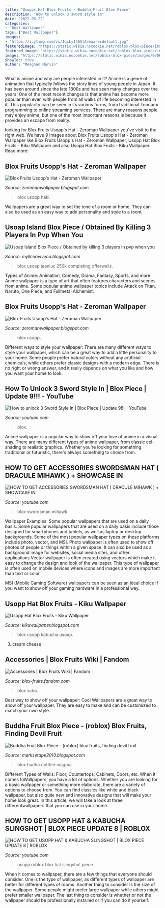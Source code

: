```yaml
---
title: "Usopps Hat Blox Fruits ~ Buddha Fruit Blox Piece"
description: "How to unlock 3 sword style in"
date: "2022-06-22"
categories:
- "Best Wallpaper"
tags: ["Best Wallpaper"]
images:
- "https://i.ytimg.com/vi/IqcLy1465fA/maxresdefault.jpg"
featuredImage: "https://static.wikia.nocookie.net/roblox-blox-piece/images/0/06/JeanLucIsland.png/revision/latest?cb=20201108073447"
featured_image: "https://static.wikia.nocookie.net/roblox-blox-piece/images/8/8d/Top_Hat.png/revision/latest/scale-to-width-down/220?cb=20200726082338"
image: "https://static.wikia.nocookie.net/roblox-blox-piece/images/0/06/JeanLucIsland.png/revision/latest?cb=20201108073447"
ShowToc: true
author: "Meaghan Marvin"
---
```



What is anime and why are people interested in it?
Anime is a genre of animation that typically follows the story lines of young people in Japan. It has been around since the late 1800s and has seen many changes over the years. One of the most recent changes is that anime has become more popular than ever, with people from all walks of life becoming interested in it. This popularity can be seen in its various forms, from traditional Toonami programming to online streaming services. There are many reasons people may enjoy anime, but one of the most important reasons is because it provides an escape from reality.

	

		
looking for Blox Fruits Usopp&#039;s Hat - Zeroman Wallpaper you've visit to the right web. We have 9 Images about Blox Fruits Usopp&#039;s Hat - Zeroman Wallpaper like Blox Fruits Usopp&#039;s Hat - Zeroman Wallpaper, Usopp Hat Blox Fruits - Kiku Wallpaper and also Usopp Hat Blox Fruits - Kiku Wallpaper. Read more:
		
    
## Blox Fruits Usopp&#039;s Hat - Zeroman Wallpaper

<img loading=lazy src="https://i.redd.it/w2gsp7qnf2331.jpg" onerror="this.onerror=null;this.src='https://tse2.mm.bing.net/th?id=OIP.N2BGEsLkGYlZzbfY-eKGEQHaGb&amp;pid=15.1';" alt="Blox Fruits Usopp&#039;s Hat - Zeroman Wallpaper">

_Source: zeromanwallpaper.blogspot.com_

>blox usopp haki. 

	

Wallpapers are a great way to set the tone of a room or home. They can also be used as an easy way to add personality and style to a room.

    
## Usoap Island Blox Piece / Obtained By Killing 3 Players In Pvp When You

<img loading=lazy src="https://static.wikia.nocookie.net/roblox-blox-piece/images/0/06/JeanLucIsland.png/revision/latest?cb=20201108073447" onerror="this.onerror=null;this.src='https://tse4.mm.bing.net/th?id=OIP.OquHXzQExLWmVudmRWcdkQHaDd&amp;pid=15.1';" alt="Usoap Island Blox Piece / Obtained by killing 3 players in pvp when you">

_Source: myllenaviveca.blogspot.com_

>blox usoap jeanluc 250k completing offerwalls. 

	

Types of Anime: Animation, Comedy, Drama, Fantasy, Sports, and more
Anime wallpaper is a type of art that often features characters and scenes from anime. Some popular anime wallpaper topics include Attack on Titan, Naruto, One Piece, and Fullmetal Alchemist.

    
## Blox Fruits Usopp&#039;s Hat - Zeroman Wallpaper

<img loading=lazy src="https://lh5.googleusercontent.com/proxy/aZD0KYqk3oiZxiswaqX9sAq6f3QiOG0WOZTNmGhqiPT9MhvKgXl90Uq17spfR_Al47kyAyrVPyy8qn3-ARRKohMtwBlzk_Mn=w1200-h630-pd" onerror="this.onerror=null;this.src='https://tse1.mm.bing.net/th?id=OIP.p5grFgXCGt6fJWkmzUSbGgHaD4&amp;pid=15.1';" alt="Blox Fruits Usopp&#039;s Hat - Zeroman Wallpaper">

_Source: zeromanwallpaper.blogspot.com_

>blox usopp. 

	

Different ways to style your wallpaper:
There are many different ways to style your wallpaper, which can be a great way to add a little personality to your home. Some people prefer natural colors without any artificial chemicals, while others prefer classic designs with a modern edge. There is no right or wrong answer, and it really depends on what you like and how you want your home to look.

    
## How To Unlock 3 Sword Style In | Blox Piece | Update 9!!! - YouTube

<img loading=lazy src="https://i.ytimg.com/vi/8Lb1iVeCe9o/maxresdefault.jpg" onerror="this.onerror=null;this.src='https://tse3.mm.bing.net/th?id=OIP.5jL9Sryx4SJzJfJBdQh5MwHaEK&amp;pid=15.1';" alt="How to unlock 3 Sword Style in | Blox Piece | Update 9!!! - YouTube">

_Source: youtube.com_

>blox. 

	

Anime wallpaper is a popular way to show off your love of anime in a visual way. There are many different types of anime wallpaper, from classic cel-shading to realistic graphics. Whether you're looking for something traditional or futuristic, there's always something to choice from.

    
## HOW TO GET ACCESSORIES SWORDSMAN HAT ( DRACULE MIHAWK ) + SHOWCASE IN

<img loading=lazy src="https://i.ytimg.com/vi/33RuSAdbjP0/maxresdefault.jpg" onerror="this.onerror=null;this.src='https://tse3.mm.bing.net/th?id=OIP.HOrdPDy2uxUKLTElW7B6DwHaEK&amp;pid=15.1';" alt="HOW TO GET ACCESSORIES SWORDSMAN HAT ( DRACULE MIHAWK ) + SHOWCASE IN">

_Source: youtube.com_

>blox swordsman mihawk. 

	

Wallpaper Examples: Some popular wallpapers that are used on a daily basis.
Some popular wallpapers that are used on a daily basis include those designed for smartphones and tablets, as well as laptop or desktop backgrounds. Some of the most popular wallpaper types on these platforms include photo, vector, and MSI. 
Photo wallpaper is often used to show off photos of people or things within a given space. It can also be used as a background image for websites, social media sites, and other applications.Vector wallpaper is often created using vectors which make it easy to change the design and look of the wallpaper. This type of wallpaper is often used on mobile devices where icons and images are more important than text or color. 

MSI (Mobile Gaming Software) wallpapers can be seen as an ideal choice if you want to show off your gaming hardware in a professional way.

    
## Usopp Hat Blox Fruits - Kiku Wallpaper

<img loading=lazy src="https://i.ytimg.com/vi/hp2h1P8zERQ/maxresdefault.jpg" onerror="this.onerror=null;this.src='https://tse2.mm.bing.net/th?id=OIP.j7S2jPv8fFdnep4DplcYRAHaEK&amp;pid=15.1';" alt="Usopp Hat Blox Fruits - Kiku Wallpaper">

_Source: kikuwallpaper.blogspot.com_

>blox usopp kabucha usoap. 

	

3. cream cheese 

    
## Accessories | Blox Fruits Wiki | Fandom

<img loading=lazy src="https://static.wikia.nocookie.net/roblox-blox-piece/images/8/8d/Top_Hat.png/revision/latest/scale-to-width-down/220?cb=20200726082338" onerror="this.onerror=null;this.src='https://tse2.mm.bing.net/th?id=OIP.n5KlA1i7ajKuh1S0mYh5KQAAAA&amp;pid=15.1';" alt="Accessories | Blox Fruits Wiki | Fandom">

_Source: blox-fruits.fandom.com_

>blox sabo. 

	

Best way to show off your wallpaper:
Cool Wallpapers are a great way to show off your wallpaper. They are easy to make and can be customized to match your own style.

    
## Buddha Fruit Blox Piece - (roblox) Blox Fruits, Finding Devil Fruit

<img loading=lazy src="https://i.ytimg.com/vi/lKz2hW3Dc6Y/maxresdefault.jpg" onerror="this.onerror=null;this.src='https://tse2.mm.bing.net/th?id=OIP.fDzpkBbChwuZY5HN6BfodwHaEK&amp;pid=15.1';" alt="Buddha Fruit Blox Piece - (roblox) blox fruits, finding devil fruit">

_Source: marksetape2010.blogspot.com_

>blox budha notifier magma. 

	

Different Types of Walls: Floor, Countertops, Cabinets, Doors, etc.
When it comes toWallpapers, you have a lot of options. Whether you are looking for a basic wallpaper or something more elaborate, there are a variety of options to choose from. You can find classics like white and black wallpaper, but also quite new and innovative designs that will make your home look great. In this article, we will take a look at three differentwallpapers that you can use in your home.

    
## HOW TO GET USOPP HAT &amp; KABUCHA SLINGSHOT | BLOX PIECE UPDATE 8 | ROBLOX

<img loading=lazy src="https://i.ytimg.com/vi/IqcLy1465fA/maxresdefault.jpg" onerror="this.onerror=null;this.src='https://tse1.mm.bing.net/th?id=OIP.-qpVtqS60rdt5zYp0jX3CAHaEK&amp;pid=15.1';" alt="HOW TO GET USOPP HAT &amp; KABUCHA SLINGSHOT | BLOX PIECE UPDATE 8 | ROBLOX">

_Source: youtube.com_

>usopp roblox blox hat slingshot piece. 

	

When it comes to wallpaper, there are a few things that everyone should consider. One is the type of wallpaper, as different types of wallpaper are better for different types of rooms. Another thing to consider is the size of the wallpaper. Some people might prefer large wallpaper while others might prefer smaller wallpaper. The last thing to consider is whether or not the wallpaper should be professionally installed or if you can do it yourself.

